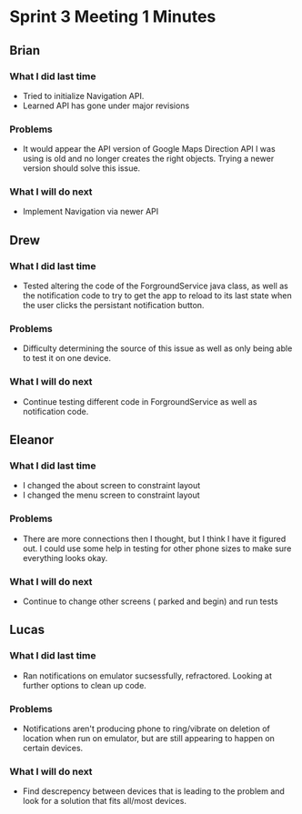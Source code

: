 # Sprint 3 Meeting 1 Minutes
## Brian
### What I did last time
* Tried to initialize Navigation API.
* Learned API has gone under major revisions
### Problems
* It would appear the API version of Google Maps Direction API I was using is old and no longer creates the right objects. Trying a newer version should solve this issue.
### What I will do next
* Implement Navigation via newer API
## Drew
### What I did last time
* Tested altering the code of the ForgroundService java class, as well as the notification code to try to get the app to reload to its last state when the user clicks the persistant notification button.
### Problems
* Difficulty determining the source of this issue as well as only being able to test it on one device.
### What I will do next
* Continue testing different code in ForgroundService as well as notification code.
## Eleanor
### What I did last time
* I changed the about screen to constraint layout
* I changed the menu screen to constraint layout
### Problems
* There are more connections then I thought, but I think I have it figured out. I could use some help in testing for other phone sizes to make sure everything looks okay.
### What I will do next
* Continue to change other screens ( parked and begin) and run tests
## Lucas
### What I did last time
* Ran notifications on emulator sucsessfully, refractored. Looking at further options to clean up code.
### Problems
* Notifications aren't producing phone to ring/vibrate on deletion of location when run on emulator, but are still appearing to happen on certain devices.
### What I will do next
* Find descrepency between devices that is leading to the problem and look for a solution that fits all/most devices.
